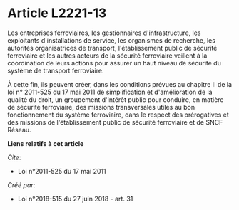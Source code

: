 # Article L2221-13

Les entreprises ferroviaires, les gestionnaires d'infrastructure, les exploitants d'installations de service, les organismes
de recherche, les autorités organisatrices de transport, l'établissement public de sécurité ferroviaire et les autres acteurs
de la sécurité ferroviaire veillent à la coordination de leurs actions pour assurer un haut niveau de sécurité du système de
transport ferroviaire.

À cette fin, ils peuvent créer, dans les conditions prévues au chapitre II de la loi n° 2011-525 du 17 mai 2011 de
simplification et d'amélioration de la qualité du droit, un groupement d'intérêt public pour conduire, en matière de sécurité
ferroviaire, des missions transversales utiles au bon fonctionnement du système ferroviaire, dans le respect des prérogatives
et des missions de l'établissement public de sécurité ferroviaire et de SNCF Réseau.

**Liens relatifs à cet article**

_Cite_:

  - Loi n°2011-525 du 17 mai 2011

_Créé par_:

  - Loi n°2018-515 du 27 juin 2018 - art. 31
